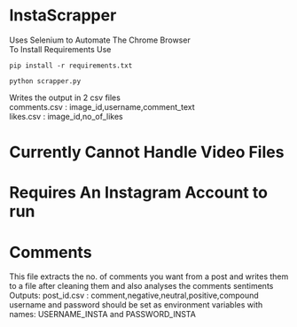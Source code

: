 # InstaScrapper
Uses Selenium to Automate The Chrome Browser<br>
To Install Requirements Use<br>
```
pip install -r requirements.txt
```
```
python scrapper.py
```
Writes the output in 2 csv files<br>
comments.csv : image_id,username,comment_text<br>
likes.csv : image_id,no_of_likes

# Currently Cannot Handle Video Files

# Requires An Instagram Account to run

# Comments
This file extracts the no. of comments you want from a post and writes them to a file after cleaning them and also analyses the comments sentiments<br>
Outputs: post_id.csv : comment,negative,neutral,positive,compound <br>
username and password should be set as environment variables with names: USERNAME_INSTA and PASSWORD_INSTA

